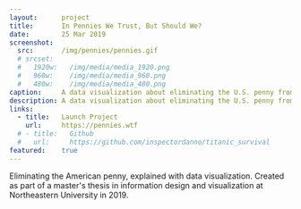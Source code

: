 ```yaml
---
layout:      project
title:       In Pennies We Trust, But Should We?
date:        25 Mar 2019
screenshot:
  src:       /img/pennies/pennies.gif
  # srcset:
  #   1920w:   /img/media/media_1920.png
  #   960w:    /img/media/media_960.png
  #   480w:    /img/media/media_480.png
caption:     A data visualization about eliminating the U.S. penny from circulation.
description: A data visualization about eliminating the U.S. penny from circulation.
links:
  - title:   Launch Project
    url:     https://pennies.wtf
  # - title:   Github
  #   url:     https://github.com/inspectordanno/titanic_survival
featured:    true
---
```

Eliminating the American penny, explained with data visualization. Created as part of a master's thesis in information design and visualization at Northeastern University in 2019.